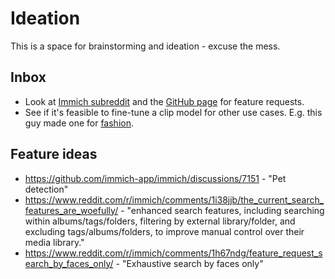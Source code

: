 # Ideation

This is a space for brainstorming and ideation - excuse the mess.

## Inbox

- Look at [Immich subreddit](https://www.reddit.com/r/immich/) and the [GitHub page](https://github.com/immich-app/immich/discussions/categories/feature-request) for feature requests.
- See if it's feasible to fine-tune a clip model for other use cases. E.g. this guy made one for [fashion](https://huggingface.co/Marqo/marqo-fashionCLIP).

## Feature ideas

- <https://github.com/immich-app/immich/discussions/7151> - "Pet detection"
- <https://www.reddit.com/r/immich/comments/1i38jjb/the_current_search_features_are_woefully/> - "enhanced search features, including searching within albums/tags/folders, filtering by external library/folder, and excluding tags/albums/folders, to improve manual control over their media library."
- <https://www.reddit.com/r/immich/comments/1h67ndg/feature_request_search_by_faces_only/> - "Exhaustive search by faces only"
